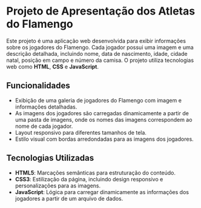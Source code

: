 # Projeto de Apresentação dos Atletas do Flamengo

Este projeto é uma aplicação web desenvolvida para exibir informações sobre os jogadores do Flamengo. Cada jogador possui uma imagem e uma descrição detalhada, incluindo nome, data de nascimento, idade, cidade natal, posição em campo e número da camisa. O projeto utiliza tecnologias web como **HTML**, **CSS** e **JavaScript**.

## Funcionalidades

- Exibição de uma galeria de jogadores do Flamengo com imagem e informações detalhadas.
- As imagens dos jogadores são carregadas dinamicamente a partir de uma pasta de imagens, onde os nomes das imagens correspondem ao nome de cada jogador.
- Layout responsivo para diferentes tamanhos de tela.
- Estilo visual com bordas arredondadas para as imagens dos jogadores.

## Tecnologias Utilizadas

- **HTML5**: Marcações semânticas para estruturação do conteúdo.
- **CSS3**: Estilização da página, incluindo design responsivo e personalizações para as imagens.
- **JavaScript**: Lógica para carregar dinamicamente as informações dos jogadores a partir de um arquivo de dados.
